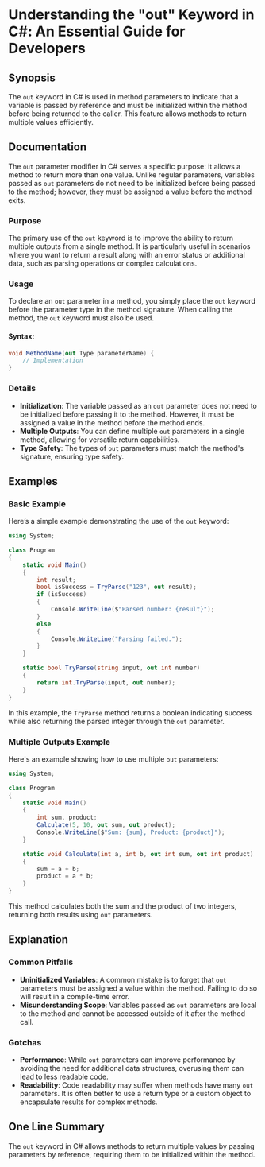 <!--
Meta Description: # Understanding the "out" Keyword in C#: An Essential Guide for Developers ## Synopsis The `out` keyword in C# is used in method parameters to indicat...
Meta Keywords: out, method, parameters, return, int
-->

# Understanding the "out" Keyword in C#: An Essential Guide for Developers

## Synopsis
The `out` keyword in C# is used in method parameters to indicate that a variable is passed by reference and must be initialized within the method before being returned to the caller. This feature allows methods to return multiple values efficiently.

## Documentation
The `out` parameter modifier in C# serves a specific purpose: it allows a method to return more than one value. Unlike regular parameters, variables passed as `out` parameters do not need to be initialized before being passed to the method; however, they must be assigned a value before the method exits.

### Purpose
The primary use of the `out` keyword is to improve the ability to return multiple outputs from a single method. It is particularly useful in scenarios where you want to return a result along with an error status or additional data, such as parsing operations or complex calculations.

### Usage
To declare an `out` parameter in a method, you simply place the `out` keyword before the parameter type in the method signature. When calling the method, the `out` keyword must also be used.

#### Syntax:
```csharp
void MethodName(out Type parameterName) {
    // Implementation
}
```

### Details
- **Initialization**: The variable passed as an `out` parameter does not need to be initialized before passing it to the method. However, it must be assigned a value in the method before the method ends.
- **Multiple Outputs**: You can define multiple `out` parameters in a single method, allowing for versatile return capabilities.
- **Type Safety**: The types of `out` parameters must match the method's signature, ensuring type safety.

## Examples
### Basic Example
Here’s a simple example demonstrating the use of the `out` keyword:

```csharp
using System;

class Program
{
    static void Main()
    {
        int result;
        bool isSuccess = TryParse("123", out result);
        if (isSuccess)
        {
            Console.WriteLine($"Parsed number: {result}");
        }
        else
        {
            Console.WriteLine("Parsing failed.");
        }
    }

    static bool TryParse(string input, out int number)
    {
        return int.TryParse(input, out number);
    }
}
```
In this example, the `TryParse` method returns a boolean indicating success while also returning the parsed integer through the `out` parameter.

### Multiple Outputs Example
Here's an example showing how to use multiple `out` parameters:

```csharp
using System;

class Program
{
    static void Main()
    {
        int sum, product;
        Calculate(5, 10, out sum, out product);
        Console.WriteLine($"Sum: {sum}, Product: {product}");
    }

    static void Calculate(int a, int b, out int sum, out int product)
    {
        sum = a + b;
        product = a * b;
    }
}
```
This method calculates both the sum and the product of two integers, returning both results using `out` parameters.

## Explanation
### Common Pitfalls
- **Uninitialized Variables**: A common mistake is to forget that `out` parameters must be assigned a value within the method. Failing to do so will result in a compile-time error.
- **Misunderstanding Scope**: Variables passed as `out` parameters are local to the method and cannot be accessed outside of it after the method call.

### Gotchas
- **Performance**: While `out` parameters can improve performance by avoiding the need for additional data structures, overusing them can lead to less readable code.
- **Readability**: Code readability may suffer when methods have many `out` parameters. It is often better to use a return type or a custom object to encapsulate results for complex methods.

## One Line Summary
The `out` keyword in C# allows methods to return multiple values by passing parameters by reference, requiring them to be initialized within the method.